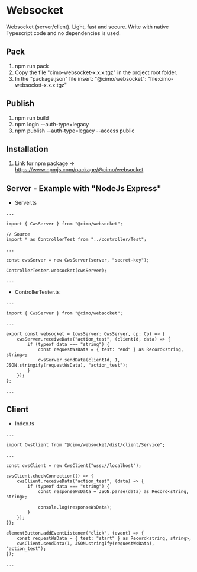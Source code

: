 # Websocket

Websocket (server/client). Light, fast and secure.
Write with native Typescript code and no dependencies is used.

## Pack

1. npm run pack
2. Copy the file "cimo-websocket-x.x.x.tgz" in the project root folder.
3. In the "package.json" file insert: "@cimo/websocket": "file:cimo-websocket-x.x.x.tgz"

## Publish

1. npm run build
2. npm login --auth-type=legacy
3. npm publish --auth-type=legacy --access public

## Installation

1. Link for npm package -> https://www.npmjs.com/package/@cimo/websocket

## Server - Example with "NodeJs Express"

-   Server.ts

```
...

import { CwsServer } from "@cimo/websocket";

// Source
import * as ControllerTest from "../controller/Test";

...

const cwsServer = new CwsServer(server, "secret-key");

ControllerTester.websocket(cwsServer);

...
```

-   ControllerTester.ts

```
...

import { CwsServer } from "@cimo/websocket";

...

export const websocket = (cwsServer: CwsServer, cp: Cp) => {
    cwsServer.receiveData("action_test", (clientId, data) => {
        if (typeof data === "string") {
            const requestWsData = { test: "end" } as Record<string, string>;
            cwsServer.sendData(clientId, 1, JSON.stringify(requestWsData), "action_test");
        }
    });
};

...
```

## Client

-   Index.ts

```
...

import CwsClient from "@cimo/websocket/dist/client/Service";

...

const cwsClient = new CwsClient("wss://localhost");

cwsClient.checkConnection(() => {
    cwsClient.receiveData("action_test", (data) => {
        if (typeof data === "string") {
            const responseWsData = JSON.parse(data) as Record<string, string>;

            console.log(responseWsData);
        }
    });
});

elementButton.addEventListener("click", (event) => {
    const requestWsData = { test: "start" } as Record<string, string>;
    cwsClient.sendData(1, JSON.stringify(requestWsData), "action_test");
});

...
```
